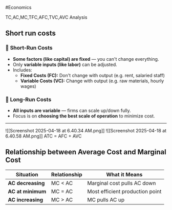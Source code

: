 #Economics 

TC,AC,MC,TFC,AFC,TVC,AVC Analysis


## Short run costs
### 🔹 **Short-Run Costs**
- **Some factors (like capital) are fixed** — you can't change everything.
- Only **variable inputs (like labor)** can be adjusted.
- Includes:
    - **Fixed Costs (FC):** Don't change with output (e.g. rent, salaried staff)
    - **Variable Costs (VC):** Change with output (e.g. raw materials, hourly wages)
### 🔸 **Long-Run Costs**

- **All inputs are variable** — firms can scale up/down fully.
- Focus is on **choosing the best scale of operation** to minimize cost.

---

![[Screenshot 2025-04-18 at 6.40.34 AM.png]]
![[Screenshot 2025-04-18 at 6.40.58 AM.png]]
ATC = AFC + AVC

## Relationship between Average Cost and Marginal Cost

| Situation         | Relationship | What it Means                   |
| ----------------- | ------------ | ------------------------------- |
| **AC decreasing** | MC < AC      | Marginal cost pulls AC down     |
| **AC at minimum** | MC = AC      | Most efficient production point |
| **AC increasing** | MC > AC      | MC pulls AC up                  |

